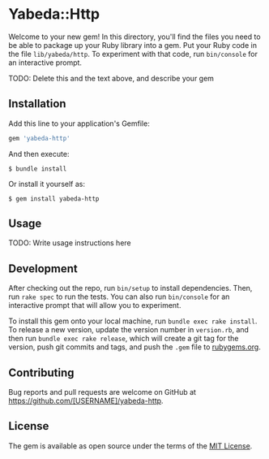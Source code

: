 # Yabeda::Http

Welcome to your new gem! In this directory, you'll find the files you need to be able to package up your Ruby library into a gem. Put your Ruby code in the file `lib/yabeda/http`. To experiment with that code, run `bin/console` for an interactive prompt.

TODO: Delete this and the text above, and describe your gem

## Installation

Add this line to your application's Gemfile:

```ruby
gem 'yabeda-http'
```

And then execute:

    $ bundle install

Or install it yourself as:

    $ gem install yabeda-http

## Usage

TODO: Write usage instructions here

## Development

After checking out the repo, run `bin/setup` to install dependencies. Then, run `rake spec` to run the tests. You can also run `bin/console` for an interactive prompt that will allow you to experiment.

To install this gem onto your local machine, run `bundle exec rake install`. To release a new version, update the version number in `version.rb`, and then run `bundle exec rake release`, which will create a git tag for the version, push git commits and tags, and push the `.gem` file to [rubygems.org](https://rubygems.org).

## Contributing

Bug reports and pull requests are welcome on GitHub at https://github.com/[USERNAME]/yabeda-http.


## License

The gem is available as open source under the terms of the [MIT License](https://opensource.org/licenses/MIT).
